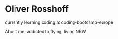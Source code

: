 # Oliver Rosshoff

currently learning coding at coding-bootcamp-europe

About me:
addicted to flying, living NRW
